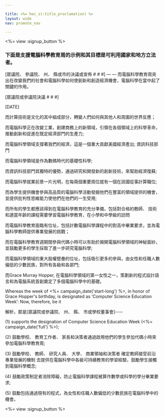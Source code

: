 ```yaml
---

title: <%= hoc_s(:title_proclamation) %>
layout: wide
nav: promote_nav

---
```


<%= view :signup_button %>

### 下面是支援電腦科學教育周的示例和其目標是可利用國家和地方立法者。

  
[眾議院、 參議院、 州、 縣或市的決議或宣佈 # # #] — — 而電腦科學教育周突出在改變我們的社會和電腦科學如何使創新和創造經濟機會，電腦科學在當中起了關鍵的作用。

[眾議院或參議院決議 # # #]

[DATE]

而計算技術是文化的其中組成部分，轉變人們如何與其他人和周圍的世界反應；

而電腦科學正在改變工業，創建商務上的新領域，引領在各個領域上的科學革命，推動創新和促進在既定經濟部門的生產力;

而電腦科學領域支撐著我們的經濟，這是一個重大貢獻美國經濟產出; 資訊科技部門

而電腦科學領域是作為數碼時代的基礎性科學;

而資訊科技部門其獨特的優勢，通過研究和開發新的創新技術，來幫助經濟復蘇;

而電腦科學就業前景一片光明，在每兩個重要崗位就有一個在該國從事計算職位;

而為學生提供機會參與高品質的電腦科學活動發掘他們在豐富的領域提供的機會，並提供批判性思維能力使他們在他們的一生受用;

而所有的學生都應該得到在電腦科學教育的充分準備，包括對合格的教師、 技術和適當年齡的課程需要學習電腦科學教育，在小學和中學級的訪問

而電腦科學教育面臨有位址，包括計數電腦科學課程中的對高中畢業要求，並為電腦科學教師提供專業發展的挑戰；

而在電腦科學教育週期間參與代碼小時可以有助於揭開電腦科學領域的神秘面紗，並鼓勵更多的學生採取了進一步研究電腦科學;

而電腦科學領域的重大股權壁壘的位址，包括吸引更多的參與，由女性和任職人數偏低的少數民族，對所有各級和各部門;

而Grace Murray Hopper, 在電腦科學領域的第一女性之一，策劃新的程式設計語言和為電腦系統首創奠定了多個電腦科學中的基礎。

Whereas the week of <%= campaign_date('start-long') %>, in honor of Grace Hopper's birthday, is designated as ‘Computer Science Education Week’: Now, therefore, be it

解析，那是[眾議院或參議院、 州、 縣、 市或學校董事會]\----

(1) supports the designation of Computer Science Education Week (<%= campaign_date('full') %>);

(2) 鼓勵學校、 教育工作者、 家長和決策者通過啟用他們的學生參加代碼小時來參加電腦科學教育周;

(3) 鼓勵學校、 教師、 研究人員、 大學、 商業領袖和決策者 確定教師接受前沿專業發展的機制 去提供在電腦科學中各級可持續教育的學習經驗，鼓勵學生接觸到電腦科學概念;

(4) 鼓勵政策制定者消除障礙，防止電腦科學課程被算作數學或科學的學分畢業要求;

(5) 鼓勵包括通過現有的程式，為女性和任職人數偏低的少數民族在電腦科學中的機會。

<%= view :signup_button %>